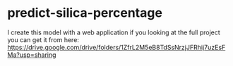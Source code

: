 # predict-silica-percentage
I create this model with a web application if you looking at the full project you can get it from here:
https://drive.google.com/drive/folders/1ZfrL2M5eB8TdSsNrzjJFRhij7uzEsFMa?usp=sharing
